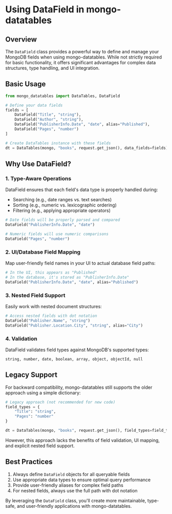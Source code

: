 # Using DataField in mongo-datatables

## Overview

The `DataField` class provides a powerful way to define and manage your MongoDB fields when using mongo-datatables. While not strictly required for basic functionality, it offers significant advantages for complex data structures, type handling, and UI integration.

## Basic Usage

```python
from mongo_datatables import DataTables, DataField

# Define your data fields
fields = [
    DataField("Title", "string"),
    DataField("Author", "string"),
    DataField("PublisherInfo.Date", "date", alias="Published"),
    DataField("Pages", "number")
]

# Create DataTables instance with these fields
dt = DataTables(mongo, "books", request.get_json(), data_fields=fields)
```

## Why Use DataField?

### 1. Type-Aware Operations

DataField ensures that each field's data type is properly handled during:
- Searching (e.g., date ranges vs. text searches)
- Sorting (e.g., numeric vs. lexicographic ordering)
- Filtering (e.g., applying appropriate operators)

```python
# Date fields will be properly parsed and compared
DataField("PublisherInfo.Date", "date")

# Numeric fields will use numeric comparisons
DataField("Pages", "number")
```

### 2. UI/Database Field Mapping

Map user-friendly field names in your UI to actual database field paths:

```python
# In the UI, this appears as "Published"
# In the database, it's stored as "PublisherInfo.Date"
DataField("PublisherInfo.Date", "date", alias="Published")
```

### 3. Nested Field Support

Easily work with nested document structures:

```python
# Access nested fields with dot notation
DataField("Publisher.Name", "string")
DataField("Publisher.Location.City", "string", alias="City")
```

### 4. Validation

DataField validates field types against MongoDB's supported types:
```
string, number, date, boolean, array, object, objectId, null
```

## Legacy Support

For backward compatibility, mongo-datatables still supports the older approach using a simple dictionary:

```python
# Legacy approach (not recommended for new code)
field_types = {
    "Title": "string",
    "Pages": "number"
}

dt = DataTables(mongo, "books", request.get_json(), field_types=field_types)
```

However, this approach lacks the benefits of field validation, UI mapping, and explicit nested field support.

## Best Practices

1. Always define `DataField` objects for all queryable fields
2. Use appropriate data types to ensure optimal query performance
3. Provide user-friendly aliases for complex field paths
4. For nested fields, always use the full path with dot notation

By leveraging the `DataField` class, you'll create more maintainable, type-safe, and user-friendly applications with mongo-datatables.
